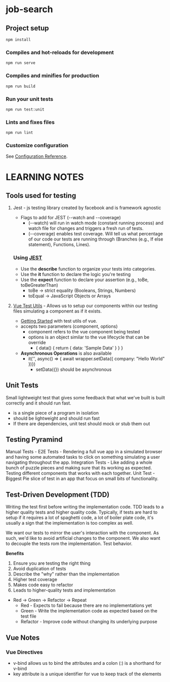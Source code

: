 # job-search

## Project setup

```
npm install
```

### Compiles and hot-reloads for development

```
npm run serve
```

### Compiles and minifies for production

```
npm run build
```

### Run your unit tests

```
npm run test:unit
```

### Lints and fixes files

```
npm run lint
```

### Customize configuration

See [Configuration Reference](https://cli.vuejs.org/config/).

# LEARNING NOTES

## Tools used for testing

1. Jest - js testing library created by facebook and is framework agnostic

   - Flags to add for JEST (--watch and --coverage)
     - (--watch) will run in watch mode (constant running process) and watch file for changes and triggers a fresh run of tests.
     - (--coverage) enables test coverage. Will tell us what percentage of our code our tests are running through (Branches (e.g., If else statement), Functions, Lines).

   ### Using [JEST](https://jestjs.io/docs/getting-started)

   - Use the **describe** function to organize your tests into categories.
   - Use the **it** function to declare the logic you're testing
   - Use the **expect** function to declare your assertion (e.g., toBe, toBeGreaterThan)
     - toBe -> strict equality (Booleans, Strings, Numbers)
     - toEqual -> JavaScript Objects or Arrays

2. [Vue Test Utils](https://test-utils.vuejs.org/) - Allows us to setup our components within our testing files simulating a component as if it exists.
   - [Getting Started](https://test-utils.vuejs.org/guide/) with test utils of vue.
   - accepts two parameters (component, options)
     - component refers to the vue component being tested
     - options is an object similar to the vue lifecycle that can be override
       - { data() { return { data: 'Sample Data' } } }
   - **Asynchronous Operations** is also available
     - it('', async() => { await wrapper.setData({ company: "Hello World" })})
       - setData({}) should be asynchronous

## Unit Tests

Small lightweight test that gives some feedback that what we've built is built correctly and it should run fast.

- is a single piece of a program in isolation
- should be lightweight and should run fast
- If there are dependencies, unit test should mock or stub them out

## Testing Pyramind

Manual Tests -
E2E Tests - Rendering a full vue app in a simulated browser and having some automated tasks to click on something simulating a user navigating throughout the app.
Integration Tests - Like adding a whole bunch of puzzle pieces and making sure that its working as expected. Testing different components that works with each together.
Unit Test - Biggest Pie slice of test in an app that focus on small bits of functionality.

## Test-Driven Development (TDD)

Writing the test first before writing the implementation code. TDD leads to a higher quality tests and higher quality code. Typically, if tests are hard to setup if it requires a lot of spaghetti code, a lot of boiler plate code, it's usually a sign that the implementation is too complex as well.

We want our tests to mirror the user's interaction with the component. As such, we'd like to avoid artificial changes to the component. We also want to decouple the tests rom the implementation. Test behavior.

**Benefits**

1. Ensure you are testing the right thing
2. Avoid duplication of tests
3. Describe the "why" rather than the implementation
4. Higher test coverage
5. Makes code easy to refactor
6. Leads to higher-quality tests and implementation

- Red -> Green -> Refactor -> Repeat
  - Red - Expects to fail because there are no implementations yet
  - Green - Write the implementation code as expected based on the test file
  - Refactor - Improve code without changing its underlying purpose

## Vue Notes

### Vue Directives

- v-bind allows us to bind the attributes and a colon (:) is a shorthand for v-bind
- key attribute is a unique identifier for vue to keep track of the elements
